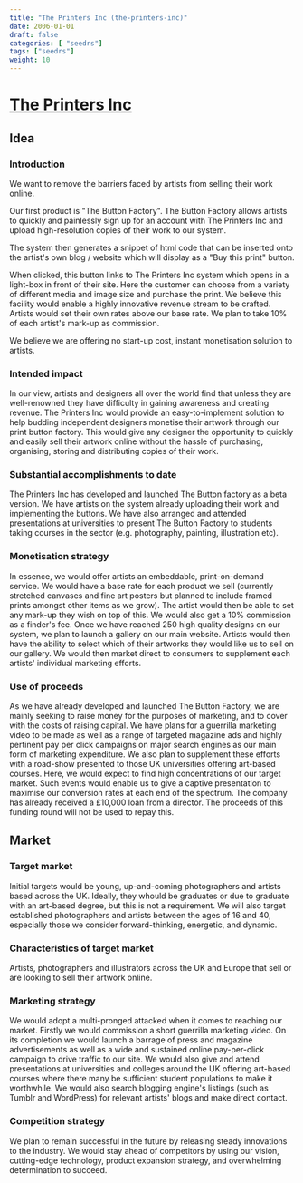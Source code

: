 ```yaml
---
title: "The Printers Inc (the-printers-inc)"
date: 2006-01-01
draft: false
categories: [ "seedrs"]
tags: ["seedrs"]
weight: 10
---
```


# [The Printers Inc](https://www.seedrs.com/the-printers-inc)

## Idea

### Introduction

We want to remove the barriers faced by artists from selling their work online.

Our first product is "The Button Factory". The Button Factory allows artists to quickly and painlessly sign up for an account with The Printers Inc and upload high-resolution copies of their work to our system.

The system then generates a snippet of html code that can be inserted onto the artist's own blog / website which will display as a "Buy this print" button.

When clicked, this button links to The Printers Inc system which opens in a light-box in front of their site. Here the customer can choose from a variety of different media and image size and purchase the print. We believe this facility would enable a highly innovative revenue stream to be crafted. Artists would set their own rates above our base rate. We plan to take 10% of each artist's mark-up as commission.

We believe we are offering no start-up cost, instant monetisation solution to artists.

### Intended impact

In our view, artists and designers all over the world find that unless they are well-renowned they have difficulty in gaining awareness and creating revenue. The Printers Inc would provide an easy-to-implement solution to help budding independent designers monetise their artwork through our print button factory. This would give any designer the opportunity to quickly and easily sell their artwork online without the hassle of purchasing, organising, storing and distributing copies of their work.

### Substantial accomplishments to date

The Printers Inc has developed and launched The Button factory as a beta version. We have artists on the system already uploading their work and implementing the buttons. We have also arranged and attended presentations at universities to present The Button Factory to students taking courses in the sector (e.g. photography, painting, illustration etc).

### Monetisation strategy

In essence, we would offer artists an embeddable, print-on-demand service. We would have a base rate for each product we sell (currently stretched canvases and fine art posters but planned to include framed prints amongst other items as we grow). The artist would then be able to set any mark-up they wish on top of this. We would also get a 10% commission as a finder's fee. Once we have reached 250 high quality designs on our system, we plan to launch a gallery on our main website. Artists would then have the ability to select which of their artworks they would like us to sell on our gallery. We would then market direct to consumers to supplement each artists' individual marketing efforts.

### Use of proceeds

As we have already developed and launched The Button Factory, we are mainly seeking to raise money for the purposes of marketing, and to cover with the costs of raising capital. We have plans for a guerrilla marketing video to be made as well as a range of targeted magazine ads and highly pertinent pay per click campaigns on major search engines as our main form of marketing expenditure. We also plan to supplement these efforts with a road-show presented to those UK universities offering art-based courses. Here, we would expect to find high concentrations of our target market. Such events would enable us to give a captive presentation to maximise our conversion rates at each end of the spectrum. The company has already received a £10,000 loan from a director. The proceeds of this funding round will not be used to repay this.

## Market

### Target market

Initial targets would be young, up-and-coming photographers and artists based across the UK. Ideally, they whould be graduates or due to graduate with an art-based degree, but this is not a requirement. We will also target established photographers and artists between the ages of 16 and 40, especially those we consider forward-thinking, energetic, and dynamic.

### Characteristics of target market

Artists, photographers and illustrators across the UK and Europe that sell or are looking to sell their artwork online.

### Marketing strategy

We would adopt a multi-pronged attacked when it comes to reaching our market. Firstly we would commission a short guerrilla marketing video. On its completion we would launch a barrage of press and magazine advertisements as well as a wide and sustained online pay-per-click campaign to drive traffic to our site. We would also give and attend presentations at universities and colleges around the UK offering art-based courses where there many be sufficient student populations to make it worthwhile. We would also search blogging engine's listings (such as Tumblr and WordPress) for relevant artists' blogs and make direct contact.

### Competition strategy

We plan to remain successful in the future by releasing steady innovations to the industry. We would stay ahead of competitors by using our vision, cutting-edge technology, product expansion strategy, and overwhelming determination to succeed.

